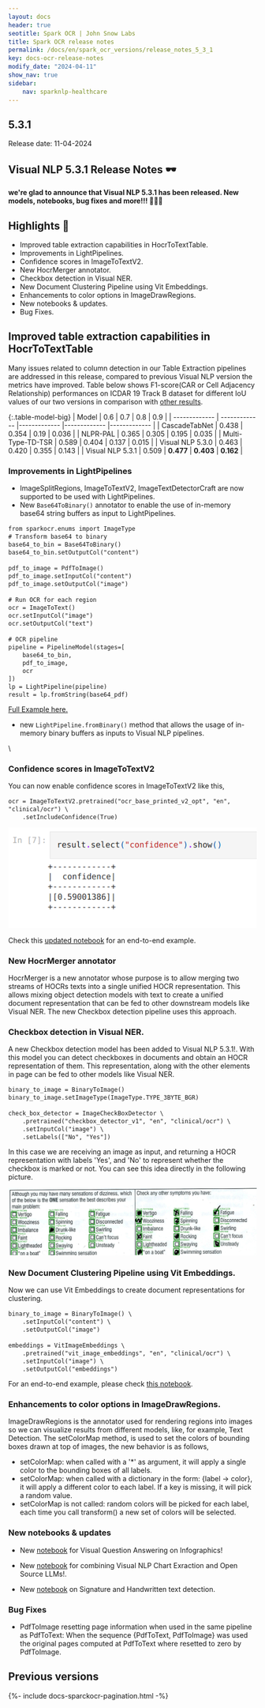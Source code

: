 ```yaml
---
layout: docs
header: true
seotitle: Spark OCR | John Snow Labs
title: Spark OCR release notes
permalink: /docs/en/spark_ocr_versions/release_notes_5_3_1
key: docs-ocr-release-notes
modify_date: "2024-04-11"
show_nav: true
sidebar:
    nav: sparknlp-healthcare
---
```


<div class="h3-box" markdown="1">

## 5.3.1

Release date: 11-04-2024


## Visual NLP 5.3.1 Release Notes 🕶️

**we're glad to announce that Visual NLP 5.3.1 has been released. New models, notebooks, bug fixes and more!!! 📢📢📢**

</div><div class="h3-box" markdown="1">

## Highlights 🔴

+ Improved table extraction capabilities in HocrToTextTable.
+ Improvements in LightPipelines.
+ Confidence scores in ImageToTextV2.
+ New HocrMerger annotator.
+ Checkbox detection in Visual NER.
+ New Document Clustering Pipeline using Vit Embeddings.
+ Enhancements to color options in ImageDrawRegions.
+ New notebooks & updates.
+ Bug Fixes.

</div><div class="h3-box" markdown="1">

## Improved table extraction capabilities in HocrToTextTable

Many issues related to column detection in our Table Extraction pipelines are addressed in this release, compared to previous Visual NLP version the metrics have improved. Table below shows F1-score(CAR or Cell Adjacency Relationship) performances on ICDAR 19 Track B dataset for different IoU values of our two versions in comparison with [other results](https://paperswithcode.com/paper/multi-type-td-tsr-extracting-tables-from/review/).

{:.table-model-big}
| Model  | 0.6 | 0.7 | 0.8 | 0.9 |
| ------------- | ------------- |------------- |------------- |------------- |
| CascadeTabNet	  | 0.438  | 0.354 | 0.19 | 0.036 |
| NLPR-PAL  | 0.365  | 0.305 | 0.195 | 0.035 |
| Multi-Type-TD-TSR  | 0.589  | 0.404 | 0.137 | 0.015 |
| Visual NLP 5.3.0  | 0.463  | 0.420 | 0.355 | 0.143 |
| Visual NLP 5.3.1  | 0.509  | **0.477** | **0.403** | **0.162** |

</div><div class="h3-box" markdown="1">

### Improvements in LightPipelines

* ImageSplitRegions, ImageToTextV2, ImageTextDetectorCraft are now supported to be used with LightPipelines.
* New `Base64ToBinary()` annotator to enable the use of in-memory base64 string buffers as input to LightPipelines.

```
from sparkocr.enums import ImageType
# Transform base64 to binary
base64_to_bin = Base64ToBinary()
base64_to_bin.setOutputCol("content")

pdf_to_image = PdfToImage()
pdf_to_image.setInputCol("content")
pdf_to_image.setOutputCol("image")

# Run OCR for each region
ocr = ImageToText()
ocr.setInputCol("image")
ocr.setOutputCol("text")

# OCR pipeline
pipeline = PipelineModel(stages=[
    base64_to_bin,
    pdf_to_image,
    ocr
])
lp = LightPipeline(pipeline)
result = lp.fromString(base64_pdf)
```

[Full Example here.](https://github.com/JohnSnowLabs/spark-ocr-workshop/blob/master/jupyter/SparkOcrLightPipelinesBase64.ipynb)
* new `LightPipeline.fromBinary()` method that allows the usage of in-memory binary buffers as inputs to Visual NLP pipelines.

</div><div class="h3-box" markdown="1">\

### Confidence scores in ImageToTextV2

You can now enable confidence scores in ImageToTextV2 like this,

```
ocr = ImageToTextV2.pretrained("ocr_base_printed_v2_opt", "en", "clinical/ocr") \
    .setIncludeConfidence(True)
```

![5.3.1](/assets/images/ocr/confidence_scores.png)

Check this [updated notebook](https://github.com/JohnSnowLabs/spark-ocr-workshop/blob/master/jupyter/TextRecognition/SparkOcrImageToTextV2.ipynb) for an end-to-end example.

</div><div class="h3-box" markdown="1">

### New HocrMerger annotator

HocrMerger is a new annotator whose purpose is to allow merging two streams of HOCRs texts into a single unified HOCR representation.
This allows mixing object detection models with text to create a unified document representation that can be fed to other downstream models like Visual NER. The new Checkbox detection pipeline uses this approach.

</div><div class="h3-box" markdown="1">

###  Checkbox detection in Visual NER.
A new Checkbox detection model has been added to Visual NLP 5.3.1!. With this model you can detect checkboxes in documents and obtain an HOCR representation of them. This representation, along with the other elements in page can be fed to other models like Visual NER.

```
binary_to_image = BinaryToImage() 
binary_to_image.setImageType(ImageType.TYPE_3BYTE_BGR)

check_box_detector = ImageCheckBoxDetector \
    .pretrained("checkbox_detector_v1", "en", "clinical/ocr") \
    .setInputCol("image") \
    .setLabels(["No", "Yes"])
```

In this case we are receiving an image as input, and returning a HOCR representation with labels 'Yes', and 'No' to represent whether the checkbox is marked or not. You can see this idea directly in the following picture.

![5.3.1](/assets/images/ocr/checkboxes.png)

</div><div class="h3-box" markdown="1">

### New Document Clustering Pipeline using Vit Embeddings.
Now we can use Vit Embeddings to create document representations for clustering.

```
binary_to_image = BinaryToImage() \
    .setInputCol("content") \
    .setOutputCol("image")

embeddings = VitImageEmbeddings \
    .pretrained("vit_image_embeddings", "en", "clinical/ocr") \
    .setInputCol("image") \
    .setOutputCol("embeddings")
```
For an end-to-end example, please check [this notebook](https://github.com/JohnSnowLabs/spark-ocr-workshop/blob/master/jupyter/Clustering/VisualDocumentClustering.ipynb).

</div><div class="h3-box" markdown="1">

### Enhancements to color options in ImageDrawRegions.

ImageDrawRegions is the annotator used for rendering regions into images so we can visualize results from different models, like, for example, Text Detection. The setColorMap method, is used to set the colors of bounding boxes drawn at top of images, the new behavior is as follows,
 
  * setColorMap: when called with a '*' as argument, it will apply a single color to the bounding boxes of all labels.
  * setColorMap: when called with a dictionary in the form: {label -> color}, it will apply a different color to each label. If a key is missing, it will pick a random value.
  * setColorMap is not called: random colors will be picked for each label, each time you call transform() a new set of colors will be selected.

</div><div class="h3-box" markdown="1">

### New notebooks & updates

+ New [notebook](https://github.com/JohnSnowLabs/spark-ocr-workshop/blob/master/jupyter/SparkOCRInfographicsVisualQuestionAnswering.ipynb) for Visual Question Answering on Infographics!

+ New [notebook](https://github.com/JohnSnowLabs/spark-ocr-workshop/blob/master/jupyter/SparkOcrChartToTextLLM.ipynb) for combining Visual NLP Chart Exraction and Open Source LLMs!.

+ New [notebook](https://github.com/JohnSnowLabs/spark-ocr-workshop/blob/master/jupyter/SparkOCRHandwrittenAndSignatureDetection.ipynb) on Signature and Handwritten text detection.

</div><div class="h3-box" markdown="1">

### Bug Fixes

+ PdfToImage resetting page information when used in the same pipeline as PdfToText: When the sequence {PdfToText, PdfToImage} was used the original pages computed at PdfToText where resetted to zero by PdfToImage.

</div><div class="prev_ver h3-box" markdown="1">

## Previous versions

</div>

{%- include docs-sparckocr-pagination.html -%}
